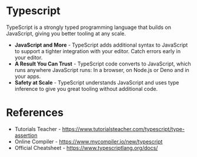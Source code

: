# Typescript
TypeScript is a strongly typed programming language that builds on JavaScript, giving you better tooling at any scale.

- **JavaScript and More** - TypeScript adds additional syntax to JavaScript to support a tighter integration with your editor. Catch errors early in your editor.
- **A Result You Can Trust** - TypeScript code converts to JavaScript, which runs anywhere JavaScript runs: In a browser, on Node.js or Deno and in your apps.
- **Safety at Scale** - TypeScript understands JavaScript and uses type inference to give you great tooling without additional code.

# References
- Tutorials Teacher - https://www.tutorialsteacher.com/typescript/type-assertion
- Online Compiler - https://www.mycompiler.io/new/typescript
- Official Cheatsheet - https://www.typescriptlang.org/docs/
